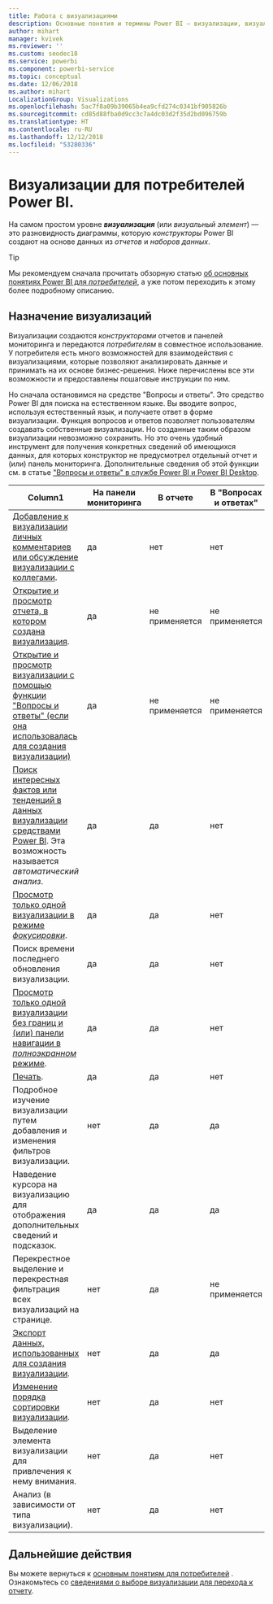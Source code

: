```yaml
---
title: Работа с визуализациями
description: Основные понятия и термины Power BI — визуализации, визуальные элементы. Что такое визуализация и визуальный элемент Power BI.
author: mihart
manager: kvivek
ms.reviewer: ''
ms.custom: seodec18
ms.service: powerbi
ms.component: powerbi-service
ms.topic: conceptual
ms.date: 12/06/2018
ms.author: mihart
LocalizationGroup: Visualizations
ms.openlocfilehash: 5ac7f8a09b39065b4ea9cfd274c0341bf905826b
ms.sourcegitcommit: cd85d88fba0d9cc3c7a4dc03d2f35d2bd096759b
ms.translationtype: HT
ms.contentlocale: ru-RU
ms.lasthandoff: 12/12/2018
ms.locfileid: "53280336"
---
```

# <a name="visualizations-for-power-bi-consumers"></a>Визуализации для **потребителей** Power BI.

На самом простом уровне ***визуализация*** (или *визуальный элемент*) — это разновидность диаграммы, которую *конструкторы* Power BI создают на основе данных из *отчетов* и *наборов данных*. 

> [!TIP]
> Мы рекомендуем сначала прочитать обзорную статью [об основных понятиях Power BI для *потребителей*](end-user-basic-concepts.md), а уже потом переходить к этому более подробному описанию.

## <a name="what-can-i-do-with-visualizations"></a>Назначение визуализаций

Визуализации создаются *конструкторами* отчетов и панелей мониторинга и передаются *потребителям* в совместное использование. У потребителя есть много возможностей для взаимодействия с визуализациями, которые позволяют анализировать данные и принимать на их основе бизнес-решения. Ниже перечислены все эти возможности и предоставлены пошаговые инструкции по ним.

Но сначала остановимся на средстве "Вопросы и ответы". Это средство Power BI для поиска на естественном языке. Вы вводите вопрос, используя естественный язык, и получаете ответ в форме визуализации. Функция вопросов и ответов позволяет пользователям создавать собственные визуализации. Но созданные таким образом визуализации невозможно сохранить. Но это очень удобный инструмент для получения конкретных сведений об имеющихся данных, для которых конструктор не предусмотрел отдельный отчет и (или) панель мониторинга. Дополнительные сведения об этой функции см. в статье ["Вопросы и ответы" в службе Power BI и Power BI Desktop](end-user-q-and-a.md).



|Column1  |На панели мониторинга  |В отчете  | В "Вопросах и ответах"
|---------|---------|---------|--------|
|[Добавление к визуализации личных комментариев или обсуждение визуализации с коллегами](end-user-comment.md).     |  да       |   нет      |  нет  |
|[Открытие и просмотр отчета, в котором создана визуализация](end-user-tiles.md).     |    да     |   не применяется      |  не применяется |
|[Открытие и просмотр визуализации с помощью функции "Вопросы и ответы" (если она использовалась для создания визуализации)](end-user-q-and-a.md)     |   да      |   не применяется      |  не применяется  |
|[Поиск интересных фактов или тенденций в данных визуализации средствами Power BI](end-user-insights.md).  Эта возможность называется *автоматический анализ*.     |    да     |   да      | нет   |
|[Просмотр только одной визуализации в режиме *фокусировки*](end-user-focus.md).     | да        |   да      | нет  |
|Поиск времени последнего обновления визуализации.     |  да       |    да     | нет  |
|[Просмотр только одной визуализации без границ и (или) панели навигации в *полноэкранном* режиме](end-user-focus.md).     |   да      |  да       | нет  |
|[Печать](end-user-print.md).     |  да       |   да      | нет  |
|Подробное изучение визуализации путем добавления и изменения фильтров визуализации.     |    нет     |   да      | да  |
|Наведение курсора на визуализацию для отображения дополнительных сведений и подсказок.     |    да     |   да      | да  |
|Перекрестное выделение и перекрестная фильтрация всех визуализаций на странице.     |   нет      |   да      | не применяется  |
|[Экспорт данных, использованных для создания визуализации](end-user-show-data.md).     |  нет       |   да      | да  |
| [Изменение порядка сортировки визуализации](end-user-search-sort.md). | нет  | да  | нет  |
| Выделение элемента визуализации для привлечения к нему внимания. | нет  | да  |  нет |
| Анализ (в зависимости от типа визуализации). | нет  | да  | нет  |

## <a name="next-steps"></a>Дальнейшие действия
Вы можете вернуться к [основным понятиям для потребителей](end-user-basic-concepts.md)  .  
Ознакомьтесь со [сведениями о выборе визуализации для перехода к отчету](end-user-report-open.md).